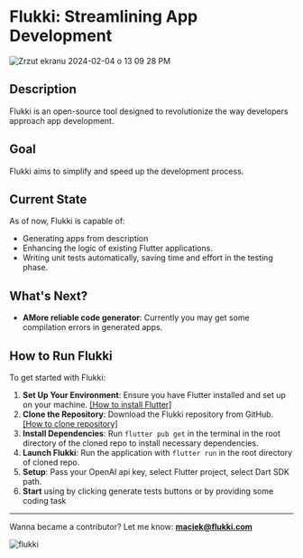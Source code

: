 # Flukki: Streamlining App Development
![Zrzut ekranu 2024-02-04 o 13 09 28 PM](https://github.com/maciejbrzezinski/flukki/assets/34410554/536bd37c-61a4-4a4f-9be9-5dd995659b25)

## Description
Flukki is an open-source tool designed to revolutionize the way developers approach app development.

## Goal
Flukki aims to simplify and speed up the development process.

## Current State
As of now, Flukki is capable of:
- Generating apps from description
- Enhancing the logic of existing Flutter applications.
- Writing unit tests automatically, saving time and effort in the testing phase.

## What's Next?
- **AMore reliable code generator**: Currently you may get some compilation errors in generated apps.

## How to Run Flukki
To get started with Flukki:
1. **Set Up Your Environment**: Ensure you have Flutter installed and set up on your machine. <a href="https://docs.flutter.dev/get-started/install">[How to install Flutter]</a>
2. **Clone the Repository**: Download the Flukki repository from GitHub. <a href="https://docs.github.com/en/repositories/creating-and-managing-repositories/cloning-a-repository">[How to clone repository]</a>
3. **Install Dependencies**: Run `flutter pub get` in the terminal in the root directory of the cloned repo to install necessary dependencies.
4. **Launch Flukki**: Run the application with `flutter run` in the root directory of cloned repo.
5. **Setup**: Pass your OpenAI api key, select Flutter project, select Dart SDK path.
6. **Start** using by clicking generate tests buttons or by providing some coding task

---

Wanna became a contributor? Let me know: **maciek@flukki.com**

![flukki](https://github.com/maciejbrzezinski/flukki/assets/34410554/83bcef1b-1ef8-41ee-8104-36752a148a29)
